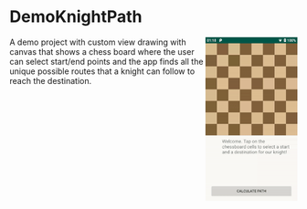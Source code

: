 # DemoKnightPath

<img src="/knight_path.gif" align="right" width="32%"/>

A demo project with custom view drawing with canvas that shows a chess board where the user can select start/end points and the app finds all the unique possible routes that a knight can follow to reach the destination.
